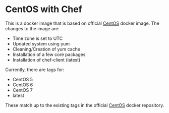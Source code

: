 # CentOS with Chef

This is a docker image that is based on official [CentOS](https://registry.hub.docker.com/_/centos/) docker image. The changes to the image are:

* Time zone is set to UTC
* Updated system using yum
* Cleaning/Creation of yum cache
* Installation of a few core packages
* Installation of chef-client (latest)

Currently, there are tags for:

* CentOS 5
* CentOS 6
* CentOS 7
* latest

These match up to the existing tags in the official [CentOS](https://registry.hub.docker.com/_/centos/tags/manage/) docker repository.
